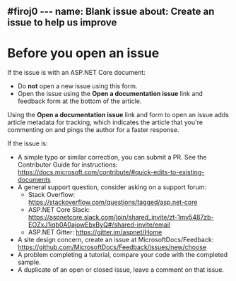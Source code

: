 #firoj0 ---
name: Blank issue
about: Create an issue to help us improve
---

# Before you open an issue

If the issue is with an ASP.NET Core document:

* Do **not** open a new issue using this form.
* Open the issue using the **Open a documentation issue** link and feedback form at the bottom of the article. 

Using the **Open a documentation issue** link and form to open an issue adds article metadata for tracking, which indicates the article that you're commenting on and pings the author for a faster response.

If the issue is:

* A simple typo or similar correction, you can submit a PR. See the Contributor Guide for instructions: https://docs.microsoft.com/contribute/#quick-edits-to-existing-documents
* A general support question, consider asking on a support forum:
  * Stack Overflow: https://stackoverflow.com/questions/tagged/asp.net-core
  * ASP.NET Core Slack: https://aspnetcore.slack.com/join/shared_invite/zt-1mv5487zb-EOZxJ1iqb0A0ajowEbxByQ#/shared-invite/email
  * ASP.NET Gitter: https://gitter.im/aspnet/Home
* A site design concern, create an issue at MicrosoftDocs/Feedback: https://github.com/MicrosoftDocs/Feedback/issues/new/choose
* A problem completing a tutorial, compare your code with the completed sample.
* A duplicate of an open or closed issue, leave a comment on that issue.
